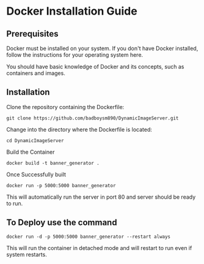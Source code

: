 # Docker Installation Guide

## Prerequisites

Docker must be installed on your system. If you don't have Docker installed, follow the instructions for your operating system here.

You should have basic knowledge of Docker and its concepts, such as containers and images.

## Installation
Clone the repository containing the Dockerfile:

    git clone https://github.com/badboysm890/DynamicImageServer.git

Change into the directory where the Dockerfile is located:

    cd DynamicImageServer

Build the Container

    docker build -t banner_generator . 

Once Successfully built

    docker run -p 5000:5000 banner_generator

This will automatically run the server in port 80 and server should be ready to run.

## To Deploy use the command

    docker run -d -p 5000:5000 banner_generator --restart always

This will run the container in detached mode and will restart to run even if system restarts.
